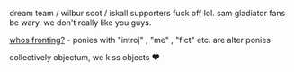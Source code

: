 dream team / wilbur soot / iskall supporters fuck off lol. sam gladiator fans be wary. we don't really like you guys.

[whos fronting?](https://pluralkit.xyz/f/shwhxr) - ponies with "introj" , "me" , "fict" etc. are alter ponies

collectively objectum, we kiss objects :heart: 
